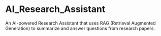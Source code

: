 # AI_Research_Assistant
An AI-powered Research Assistant that uses RAG (Retrieval Augmented Generation) to summarize and answer questions from research papers.
